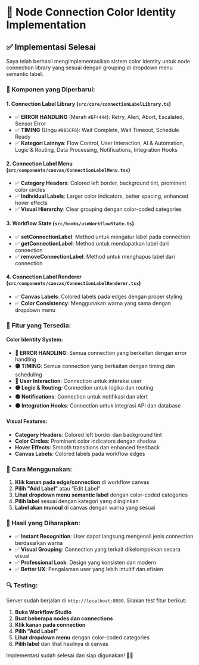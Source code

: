 # 🎨 Node Connection Color Identity Implementation

## ✅ **Implementasi Selesai**

Saya telah berhasil mengimplementasikan sistem color identity untuk node connection library yang sesuai dengan grouping di dropdown menu semantic label.

### **🔧 Komponen yang Diperbarui:**

#### **1. Connection Label Library (`src/core/connectionLabelLibrary.ts`)**
- ✅ **ERROR HANDLING** (Merah `#EF4444`): Retry, Alert, Abort, Escalated, Sensor Error
- ✅ **TIMING** (Ungu `#8B5CF6`): Wait Complete, Wait Timeout, Schedule Ready
- ✅ **Kategori Lainnya**: Flow Control, User Interaction, AI & Automation, Logic & Routing, Data Processing, Notifications, Integration Hooks

#### **2. Connection Label Menu (`src/components/canvas/ConnectionLabelMenu.tsx`)**
- ✅ **Category Headers**: Colored left border, background tint, prominent color circles
- ✅ **Individual Labels**: Larger color indicators, better spacing, enhanced hover effects
- ✅ **Visual Hierarchy**: Clear grouping dengan color-coded categories

#### **3. Workflow State (`src/hooks/useWorkflowState.ts`)**
- ✅ **setConnectionLabel**: Method untuk mengatur label pada connection
- ✅ **getConnectionLabel**: Method untuk mendapatkan label dari connection
- ✅ **removeConnectionLabel**: Method untuk menghapus label dari connection

#### **4. Connection Label Renderer (`src/components/canvas/ConnectionLabelRenderer.tsx`)**
- ✅ **Canvas Labels**: Colored labels pada edges dengan proper styling
- ✅ **Color Consistency**: Menggunakan warna yang sama dengan dropdown menu

### **🎯 Fitur yang Tersedia:**

#### **Color Identity System:**
- **🔴 ERROR HANDLING**: Semua connection yang berkaitan dengan error handling
- **🟣 TIMING**: Semua connection yang berkaitan dengan timing dan scheduling
- **🔵 User Interaction**: Connection untuk interaksi user
- **🟡 Logic & Routing**: Connection untuk logika dan routing
- **🟢 Notifications**: Connection untuk notifikasi dan alert
- **🟠 Integration Hooks**: Connection untuk integrasi API dan database

#### **Visual Features:**
- **Category Headers**: Colored left border dan background tint
- **Color Circles**: Prominent color indicators dengan shadow
- **Hover Effects**: Smooth transitions dan enhanced feedback
- **Canvas Labels**: Colored labels pada workflow edges

### **🚀 Cara Menggunakan:**

1. **Klik kanan pada edge/connection** di workflow canvas
2. **Pilih "Add Label"** atau "Edit Label"
3. **Lihat dropdown menu semantic label** dengan color-coded categories
4. **Pilih label** sesuai dengan kategori yang diinginkan
5. **Label akan muncul** di canvas dengan warna yang sesuai

### **📱 Hasil yang Diharapkan:**

- ✅ **Instant Recognition**: User dapat langsung mengenali jenis connection berdasarkan warna
- ✅ **Visual Grouping**: Connection yang terkait dikelompokkan secara visual
- ✅ **Professional Look**: Design yang konsisten dan modern
- ✅ **Better UX**: Pengalaman user yang lebih intuitif dan efisien

### **🔍 Testing:**

Server sudah berjalan di `http://localhost:8080`. Silakan test fitur berikut:

1. **Buka Workflow Studio**
2. **Buat beberapa nodes dan connections**
3. **Klik kanan pada connection**
4. **Pilih "Add Label"**
5. **Lihat dropdown menu** dengan color-coded categories
6. **Pilih label** dan lihat hasilnya di canvas

Implementasi sudah selesai dan siap digunakan! 🎨✨
